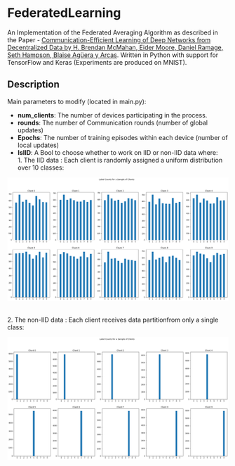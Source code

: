 # FederatedLearning

An Implementation of the Federated Averaging Algorithm as described in the Paper - [Communication-Efficient Learning of Deep Networks from Decentralized Data by H. Brendan McMahan, Eider Moore, Daniel Ramage, Seth Hampson, Blaise Agüera y Arcas](https://arxiv.org/abs/1602.05629).
Written in Python with support for TensorFlow and Keras (Experiments are produced on MNIST). 

## Description

 Main parameters to modify (located in main.py):
- <b>num_clients</b>: The number of devices participating in the process.
- <b>rounds</b>: The number of Communication rounds (number of global updates)
- <b>Epochs</b>: The number of training episodes within each device (number of local updates)
- <b>IsIID</b>: A Bool to choose whether to work on IID or non-IID data where:
<br> 1. The IID data : Each client is randomly assigned a uniform distribution over 10 classes:

![alt text](https://github.com/OmarBouhamed/FederatedLearning/blob/main/figures/IID.png "Clients' data distribution")

<br> 2. The non-IID data : Each client receives data partitionfrom only a single class:

![alt text](https://github.com/OmarBouhamed/FederatedLearning/blob/main/figures/non_IID.png "")
